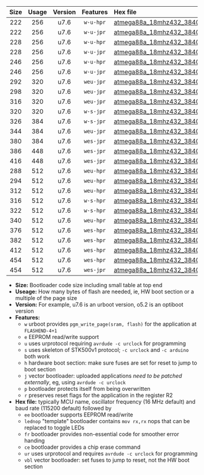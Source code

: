 |Size|Usage|Version|Features|Hex file|
|:-:|:-:|:-:|:-:|:--|
|222|256|u7.6|`w-u-hpr`|[atmega88a_18mhz432_38400bps_ur.hex](https://raw.githubusercontent.com/stefanrueger/urboot/main/bootloaders/atmega88a/fcpu_18mhz432/38400_bps/atmega88a_18mhz432_38400bps_ur.hex)|
|222|256|u7.6|`w-u-jpr`|[atmega88a_18mhz432_38400bps_ur_vbl.hex](https://raw.githubusercontent.com/stefanrueger/urboot/main/bootloaders/atmega88a/fcpu_18mhz432/38400_bps/atmega88a_18mhz432_38400bps_ur_vbl.hex)|
|228|256|u7.6|`w-u-hpr`|[atmega88a_18mhz432_38400bps_lednop_ur.hex](https://raw.githubusercontent.com/stefanrueger/urboot/main/bootloaders/atmega88a/fcpu_18mhz432/38400_bps/atmega88a_18mhz432_38400bps_lednop_ur.hex)|
|228|256|u7.6|`w-u-jpr`|[atmega88a_18mhz432_38400bps_lednop_ur_vbl.hex](https://raw.githubusercontent.com/stefanrueger/urboot/main/bootloaders/atmega88a/fcpu_18mhz432/38400_bps/atmega88a_18mhz432_38400bps_lednop_ur_vbl.hex)|
|246|256|u7.6|`w-u-hpr`|[atmega88a_18mhz432_38400bps_lednop_fr_ur.hex](https://raw.githubusercontent.com/stefanrueger/urboot/main/bootloaders/atmega88a/fcpu_18mhz432/38400_bps/atmega88a_18mhz432_38400bps_lednop_fr_ur.hex)|
|246|256|u7.6|`w-u-jpr`|[atmega88a_18mhz432_38400bps_lednop_fr_ur_vbl.hex](https://raw.githubusercontent.com/stefanrueger/urboot/main/bootloaders/atmega88a/fcpu_18mhz432/38400_bps/atmega88a_18mhz432_38400bps_lednop_fr_ur_vbl.hex)|
|292|320|u7.6|`weu-jpr`|[atmega88a_18mhz432_38400bps_ee_ur_vbl.hex](https://raw.githubusercontent.com/stefanrueger/urboot/main/bootloaders/atmega88a/fcpu_18mhz432/38400_bps/atmega88a_18mhz432_38400bps_ee_ur_vbl.hex)|
|298|320|u7.6|`weu-jpr`|[atmega88a_18mhz432_38400bps_ee_lednop_ur_vbl.hex](https://raw.githubusercontent.com/stefanrueger/urboot/main/bootloaders/atmega88a/fcpu_18mhz432/38400_bps/atmega88a_18mhz432_38400bps_ee_lednop_ur_vbl.hex)|
|316|320|u7.6|`weu-jpr`|[atmega88a_18mhz432_38400bps_ee_lednop_fr_ur_vbl.hex](https://raw.githubusercontent.com/stefanrueger/urboot/main/bootloaders/atmega88a/fcpu_18mhz432/38400_bps/atmega88a_18mhz432_38400bps_ee_lednop_fr_ur_vbl.hex)|
|320|320|u7.6|`w-s-jpr`|[atmega88a_18mhz432_38400bps_vbl.hex](https://raw.githubusercontent.com/stefanrueger/urboot/main/bootloaders/atmega88a/fcpu_18mhz432/38400_bps/atmega88a_18mhz432_38400bps_vbl.hex)|
|326|384|u7.6|`w-s-jpr`|[atmega88a_18mhz432_38400bps_lednop_vbl.hex](https://raw.githubusercontent.com/stefanrueger/urboot/main/bootloaders/atmega88a/fcpu_18mhz432/38400_bps/atmega88a_18mhz432_38400bps_lednop_vbl.hex)|
|344|384|u7.6|`weu-jpr`|[atmega88a_18mhz432_38400bps_ee_lednop_fr_ce_ur_vbl.hex](https://raw.githubusercontent.com/stefanrueger/urboot/main/bootloaders/atmega88a/fcpu_18mhz432/38400_bps/atmega88a_18mhz432_38400bps_ee_lednop_fr_ce_ur_vbl.hex)|
|380|384|u7.6|`wes-jpr`|[atmega88a_18mhz432_38400bps_ee_vbl.hex](https://raw.githubusercontent.com/stefanrueger/urboot/main/bootloaders/atmega88a/fcpu_18mhz432/38400_bps/atmega88a_18mhz432_38400bps_ee_vbl.hex)|
|386|448|u7.6|`wes-jpr`|[atmega88a_18mhz432_38400bps_ee_lednop_vbl.hex](https://raw.githubusercontent.com/stefanrueger/urboot/main/bootloaders/atmega88a/fcpu_18mhz432/38400_bps/atmega88a_18mhz432_38400bps_ee_lednop_vbl.hex)|
|416|448|u7.6|`wes-jpr`|[atmega88a_18mhz432_38400bps_ee_lednop_fr_vbl.hex](https://raw.githubusercontent.com/stefanrueger/urboot/main/bootloaders/atmega88a/fcpu_18mhz432/38400_bps/atmega88a_18mhz432_38400bps_ee_lednop_fr_vbl.hex)|
|288|512|u7.6|`weu-hpr`|[atmega88a_18mhz432_38400bps_ee_ur.hex](https://raw.githubusercontent.com/stefanrueger/urboot/main/bootloaders/atmega88a/fcpu_18mhz432/38400_bps/atmega88a_18mhz432_38400bps_ee_ur.hex)|
|294|512|u7.6|`weu-hpr`|[atmega88a_18mhz432_38400bps_ee_lednop_ur.hex](https://raw.githubusercontent.com/stefanrueger/urboot/main/bootloaders/atmega88a/fcpu_18mhz432/38400_bps/atmega88a_18mhz432_38400bps_ee_lednop_ur.hex)|
|312|512|u7.6|`weu-hpr`|[atmega88a_18mhz432_38400bps_ee_lednop_fr_ur.hex](https://raw.githubusercontent.com/stefanrueger/urboot/main/bootloaders/atmega88a/fcpu_18mhz432/38400_bps/atmega88a_18mhz432_38400bps_ee_lednop_fr_ur.hex)|
|316|512|u7.6|`w-s-hpr`|[atmega88a_18mhz432_38400bps.hex](https://raw.githubusercontent.com/stefanrueger/urboot/main/bootloaders/atmega88a/fcpu_18mhz432/38400_bps/atmega88a_18mhz432_38400bps.hex)|
|322|512|u7.6|`w-s-hpr`|[atmega88a_18mhz432_38400bps_lednop.hex](https://raw.githubusercontent.com/stefanrueger/urboot/main/bootloaders/atmega88a/fcpu_18mhz432/38400_bps/atmega88a_18mhz432_38400bps_lednop.hex)|
|340|512|u7.6|`weu-hpr`|[atmega88a_18mhz432_38400bps_ee_lednop_fr_ce_ur.hex](https://raw.githubusercontent.com/stefanrueger/urboot/main/bootloaders/atmega88a/fcpu_18mhz432/38400_bps/atmega88a_18mhz432_38400bps_ee_lednop_fr_ce_ur.hex)|
|376|512|u7.6|`wes-hpr`|[atmega88a_18mhz432_38400bps_ee.hex](https://raw.githubusercontent.com/stefanrueger/urboot/main/bootloaders/atmega88a/fcpu_18mhz432/38400_bps/atmega88a_18mhz432_38400bps_ee.hex)|
|382|512|u7.6|`wes-hpr`|[atmega88a_18mhz432_38400bps_ee_lednop.hex](https://raw.githubusercontent.com/stefanrueger/urboot/main/bootloaders/atmega88a/fcpu_18mhz432/38400_bps/atmega88a_18mhz432_38400bps_ee_lednop.hex)|
|412|512|u7.6|`wes-hpr`|[atmega88a_18mhz432_38400bps_ee_lednop_fr.hex](https://raw.githubusercontent.com/stefanrueger/urboot/main/bootloaders/atmega88a/fcpu_18mhz432/38400_bps/atmega88a_18mhz432_38400bps_ee_lednop_fr.hex)|
|454|512|u7.6|`wes-hpr`|[atmega88a_18mhz432_38400bps_ee_lednop_fr_ce.hex](https://raw.githubusercontent.com/stefanrueger/urboot/main/bootloaders/atmega88a/fcpu_18mhz432/38400_bps/atmega88a_18mhz432_38400bps_ee_lednop_fr_ce.hex)|
|454|512|u7.6|`wes-jpr`|[atmega88a_18mhz432_38400bps_ee_lednop_fr_ce_vbl.hex](https://raw.githubusercontent.com/stefanrueger/urboot/main/bootloaders/atmega88a/fcpu_18mhz432/38400_bps/atmega88a_18mhz432_38400bps_ee_lednop_fr_ce_vbl.hex)|

- **Size:** Bootloader code size including small table at top end
- **Useage:** How many bytes of flash are needed, ie, HW boot section or a multiple of the page size
- **Version:** For example, u7.6 is an urboot version, o5.2 is an optiboot version
- **Features:**
  + `w` urboot provides `pgm_write_page(sram, flash)` for the application at `FLASHEND-4+1`
  + `e` EEPROM read/write support
  + `u` uses urprotocol requiring `avrdude -c urclock` for programming
  + `s` uses skeleton of STK500v1 protocol; `-c urclock` and `-c arduino` both work
  + `h` hardware boot section: make sure fuses are set for reset to jump to boot section
  + `j` vector bootloader: uploaded applications *need to be patched externally*, eg, using `avrdude -c urclock`
  + `p` bootloader protects itself from being overwritten
  + `r` preserves reset flags for the application in the register R2
- **Hex file:** typically MCU name, oscillator frequency (16 MHz default) and baud rate (115200 default) followed by
  + `ee` bootloader supports EEPROM read/write
  + `lednop` "template" bootloader contains `mov rx,rx` nops that can be replaced to toggle LEDs
  + `fr` bootloader provides non-essential code for smoother error handing
  + `ce` bootloader provides a chip erase command
  + `ur` uses urprotocol and requires `avrdude -c urclock` for programming
  + `vbl` vector bootloader: set fuses to jump to reset, not the HW boot section
